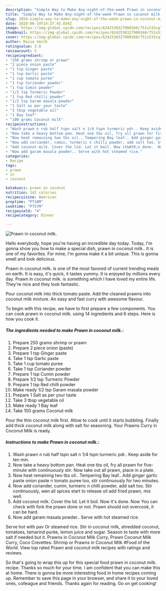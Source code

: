 ```yaml
---
description: "Simple Way to Make Any-night-of-the-week Prawn in coconut milk."
title: "Simple Way to Make Any-night-of-the-week Prawn in coconut milk."
slug: 1654-simple-way-to-make-any-night-of-the-week-prawn-in-coconut-milk
date: 2020-06-19T14:37:43.034Z
image: https://img-global.cpcdn.com/recipes/6242538327900160/751x532cq70/prawn-in-coconut-milk-recipe-main-photo.jpg
thumbnail: https://img-global.cpcdn.com/recipes/6242538327900160/751x532cq70/prawn-in-coconut-milk-recipe-main-photo.jpg
cover: https://img-global.cpcdn.com/recipes/6242538327900160/751x532cq70/prawn-in-coconut-milk-recipe-main-photo.jpg
author: Roxie Smith
ratingvalue: 3.8
reviewcount: 5
recipeingredient:
- "250 grams shrimp or prawn"
- "2 piece onion paste"
- "1 tsp Ginger paste"
- "1 tsp Garlic paste"
- "1 cup tomato puree"
- "1 tsp Coriander powder"
- "1 tsp Cumin powder"
- "1/2 tsp Turmeric Powder"
- "1 tsp Red chilli powder"
- "1/2 tsp Garam masala powder"
- "1 Salt as per your taste"
- "3 tbsp vegetable oil"
- "1 Bay leaf"
- "100 grams Coconut milk"
recipeinstructions:
- "Wash prawn n rub half tspn salt n 1/4 tspn turmeric pdr.. Keep aside for ten min."
- "Now take a heavy bottom pan. Heat one tbs oil, fry all prawn for five-minute  with continuously stir. Now take out all prawn, place in a plate."
- "Now heat remaining two tbs oil.. Tempering Bay leaf.. Add ginger garlic paste onion paste n tomato puree too, stir continuously for two minutes."
- "Now add coriander, cumin, turmeric n chilli powder, add salt too. Stir continuously, wen all spices start to release oil add fried prawn, mix well."
- "Add coconut milk. Cover the lid. Let it boil. Now it&#39;s done.  Now You can check with fork the prawn done or not. Prawn should not overcook, it can be hard."
- "Now add garam masala powder.. Serve with hot steamed rice."
categories:
- Recipe
tags:
- prawn
- in
- coconut

katakunci: prawn in coconut 
nutrition: 142 calories
recipecuisine: American
preptime: "PT10M"
cooktime: "PT57M"
recipeyield: "4"
recipecategory: Dinner

---
```



![Prawn in coconut milk.](https://img-global.cpcdn.com/recipes/6242538327900160/751x532cq70/prawn-in-coconut-milk-recipe-main-photo.jpg)

Hello everybody, hope you're having an incredible day today. Today, I'm gonna show you how to make a special dish, prawn in coconut milk.. It is one of my favorites. For mine, I'm gonna make it a bit unique. This is gonna smell and look delicious.

Prawn in coconut milk. is one of the most favored of current trending meals on earth. It is easy, it's quick, it tastes yummy. It is enjoyed by millions every day. Prawn in coconut milk. is something which I have loved my entire life. They're nice and they look fantastic.

Pour coconut milk into thick tomato paste. Add the cleaned prawns into coconut milk mixture. An easy and fast curry with awesome flavour.


To begin with this recipe, we have to first prepare a few components. You can cook prawn in coconut milk. using 14 ingredients and 6 steps. Here is how you cook it.

<!--inarticleads1-->

##### The ingredients needed to make Prawn in coconut milk.:

1. Prepare 250 grams shrimp or prawn
1. Prepare 2 piece onion (paste)
1. Prepare 1 tsp Ginger paste
1. Take 1 tsp Garlic paste
1. Take 1 cup tomato puree
1. Take 1 tsp Coriander powder
1. Prepare 1 tsp Cumin powder
1. Prepare 1/2 tsp Turmeric Powder
1. Prepare 1 tsp Red chilli powder
1. Make ready 1/2 tsp Garam masala powder
1. Prepare 1 Salt as per your taste
1. Take 3 tbsp vegetable oil
1. Make ready 1 Bay leaf
1. Take 100 grams Coconut milk


Pour the thin coconut milk first. Allow to cook until it starts bubbling. Finally add thick coconut milk along with salt for seasoning. Your Prawns Curry in Coconut Milk is ready. 

<!--inarticleads2-->

##### Instructions to make Prawn in coconut milk.:

1. Wash prawn n rub half tspn salt n 1/4 tspn turmeric pdr.. Keep aside for ten min.
1. Now take a heavy bottom pan. Heat one tbs oil, fry all prawn for five-minute  with continuously stir. Now take out all prawn, place in a plate.
1. Now heat remaining two tbs oil.. Tempering Bay leaf.. Add ginger garlic paste onion paste n tomato puree too, stir continuously for two minutes.
1. Now add coriander, cumin, turmeric n chilli powder, add salt too. Stir continuously, wen all spices start to release oil add fried prawn, mix well.
1. Add coconut milk. Cover the lid. Let it boil. Now it&#39;s done.  Now You can check with fork the prawn done or not. Prawn should not overcook, it can be hard.
1. Now add garam masala powder.. Serve with hot steamed rice.


Serve hot with pav Or steamed rice. Stir in coconut milk, shredded coconut, tomatoes, tamarind purée, lemon juice and sugar. Season to taste with more salt if needed but it. Prawns in Coconut Milk Curry, Prawn Coconut Milk Curry, Coco Crevettes: Shrimp or Prawns in Coconut Milk #Food of the World. View top rated Prawn and coconut milk recipes with ratings and reviews. 

So that's going to wrap this up for this special food prawn in coconut milk. recipe. Thanks so much for your time. I am confident that you can make this at home. There is gonna be more interesting food in home recipes coming up. Remember to save this page in your browser, and share it to your loved ones, colleague and friends. Thanks again for reading. Go on get cooking!
